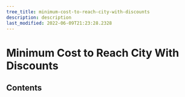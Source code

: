 ```yaml
---
tree_title: minimum-cost-to-reach-city-with-discounts
description: description
last_modified: 2022-06-09T21:23:28.2328
---
```


# Minimum Cost to Reach City With Discounts

## Contents
